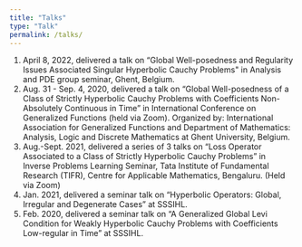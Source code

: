 ```yaml
---
title: "Talks"
type: "Talk"
permalink: /talks/
---
```


1. April 8, 2022, delivered a talk on “Global Well-posedness and Regularity Issues Associated Singular Hyperbolic Cauchy Problems" in Analysis and PDE group seminar, Ghent, Belgium.
1. Aug. 31 - Sep. 4, 2020, delivered a talk on “Global Well-posedness of a Class of Strictly Hyperbolic Cauchy Problems with Coefficients Non-Absolutely Continuous in Time” in International Conference on Generalized Functions (held via Zoom). Organized by: International Association for Generalized Functions and Department of Mathematics: Analysis, Logic and Discrete Mathematics at Ghent University, Belgium.
1. Aug.-Sept. 2021, delivered a series of 3 talks on “Loss Operator Associated to a Class of Strictly Hyperbolic Cauchy Problems” in Inverse Problems Learning Seminar, Tata Institute of Fundamental Research (TIFR), Centre for Applicable Mathematics, Bengaluru. (Held via Zoom)
1. Jan. 2021, delivered a seminar talk on “Hyperbolic Operators: Global, Irregular and Degenerate Cases” at SSSIHL.
1. Feb. 2020, delivered a seminar talk on “A Generalized Global Levi Condition for Weakly Hyperbolic Cauchy Problems with Coefficients Low-regular in Time” at SSSIHL.
